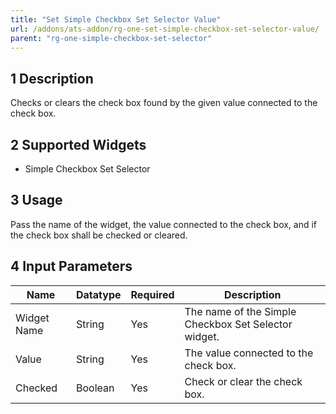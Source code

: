 ```yaml
---
title: "Set Simple Checkbox Set Selector Value"
url: /addons/ats-addon/rg-one-set-simple-checkbox-set-selector-value/
parent: "rg-one-simple-checkbox-set-selector"
---
```


## 1 Description

Checks or clears the check box found by the given value connected to the check box. 

## 2 Supported Widgets

* Simple Checkbox Set Selector

## 3 Usage

Pass the name of the widget, the value connected to the check box, and if the check box shall be checked or cleared.

## 4 Input Parameters

Name | Datatype | Required | Description
---- | -------- | -------- | ---------------
Widget Name | String | Yes | The name of the Simple Checkbox Set Selector widget.
Value | String | Yes | The value connected to the check box.
Checked | Boolean | Yes | Check or clear the check box.
